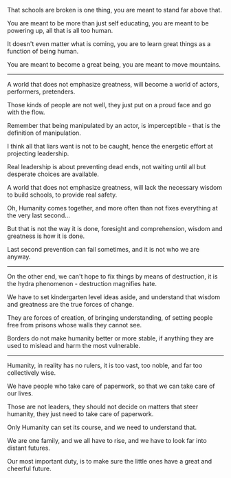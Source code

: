 That schools are broken is one thing,
you are meant to stand far above that.

You are meant to be more than just self educating,
you are meant to be powering up, all that is all too human.

It doesn't even matter what is coming,
you are to learn great things as a function of being human.

You are meant to become a great being,
you are meant to move mountains.

---

A world that does not emphasize greatness,
will become a world of actors, performers, pretenders.

Those kinds of people are not well,
they just put on a proud face and go with the flow.

Remember that being manipulated by an actor,
is imperceptible - that is the definition of manipulation.

I think all that liars want is not to be caught,
hence the energetic effort at projecting leadership.

Real leadership is about preventing dead ends,
not waiting until all but desperate choices are available.

A world that does not emphasize greatness,
will lack the necessary wisdom to build schools, to provide real safety.

Oh, Humanity comes together,
and more often than not fixes everything at the very last second...

But that is not the way it is done,
foresight and comprehension, wisdom and greatness is how it is done.

Last second prevention can fail sometimes,
and it is not who we are anyway.

---

On the other end, we can't hope to fix things by means of destruction,
it is the hydra phenomenon - destruction magnifies hate.

We have to set kindergarten level ideas aside,
and understand that wisdom and greatness are the true forces of change.

They are forces of creation, of bringing understanding,
of setting people free from prisons whose walls they cannot see.

Borders do not make humanity better or more stable,
if anything they are used to mislead and harm the most vulnerable.

---

Humanity, in reality has no rulers,
it is too vast, too noble, and far too collectively wise.

We have people who take care of paperwork,
so that we can take care of our lives.

Those are not leaders,
they should not decide on matters that steer humanity, they just need to take care of paperwork.

Only Humanity can set its course,
and we need to understand that.

We are one family, and we all have to rise,
and we have to look far into distant futures.

Our most important duty,
is to make sure the little ones have a great and cheerful future.
